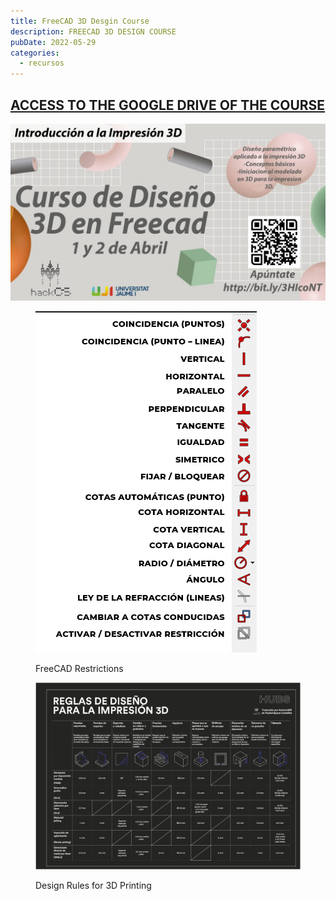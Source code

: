 ```yaml
---
title: FreeCAD 3D Desgin Course
description: FREECAD 3D DESIGN COURSE
pubDate: 2022-05-29
categories:
  - recursos
---
```


## <a href="https://drive.google.com/drive/folders/1-UYqwOEyzfhaRjzo5PrKtzpbJ9pyfDAO">ACCESS TO THE GOOGLE DRIVE OF THE COURSE</a>

 ![](images/5259437-v3-banner-1-1024x576.jpg)

<figure>

![](images/RestriccionesFreeCAD-1.png)

<figcaption>

FreeCAD Restrictions

</figcaption>

![](images/TABLA-DE-REGLAS-DEL-DISENO-PARA-IMPRESION-3D-DARK-2.png)

<figcaption>

Design Rules for 3D Printing 

</figcaption>

</figure>
